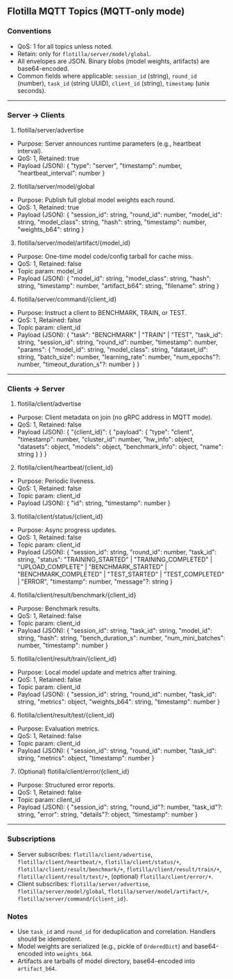 ## Flotilla MQTT Topics (MQTT-only mode)

### Conventions

- QoS: 1 for all topics unless noted.
- Retain: only for `flotilla/server/model/global`.
- All envelopes are JSON. Binary blobs (model weights, artifacts) are base64-encoded.
- Common fields where applicable: `session_id` (string), `round_id` (number), `task_id` (string UUID), `client_id` (string), `timestamp` (unix seconds).

---

### Server → Clients

1) flotilla/server/advertise

- Purpose: Server announces runtime parameters (e.g., heartbeat interval).
- QoS: 1, Retained: true
- Payload (JSON):
  { "type": "server", "timestamp": number, "heartbeat_interval": number }

2) flotilla/server/model/global

- Purpose: Publish full global model weights each round.
- QoS: 1, Retained: true
- Payload (JSON):
  { "session_id": string, "round_id": number, "model_id": string, "model_class": string, "hash": string, "timestamp": number, "weights_b64": string }

3) flotilla/server/model/artifact/{model_id}

- Purpose: One-time model code/config tarball for cache miss.
- QoS: 1, Retained: false
- Topic param: model_id
- Payload (JSON):
  { "model_id": string, "model_class": string, "hash": string, "timestamp": number, "artifact_b64": string, "filename": string }

4) flotilla/server/command/{client_id}

- Purpose: Instruct a client to BENCHMARK, TRAIN, or TEST.
- QoS: 1, Retained: false
- Topic param: client_id
- Payload (JSON):
  { "task": "BENCHMARK" | "TRAIN" | "TEST", "task_id": string, "session_id": string, "round_id": number, "timestamp": number, "params": { "model_id": string, "model_class": string, "dataset_id": string, "batch_size": number, "learning_rate": number, "num_epochs"?: number, "timeout_duration_s"?: number } }

---

### Clients → Server

1) flotilla/client/advertise

- Purpose: Client metadata on join (no gRPC address in MQTT mode).
- QoS: 1, Retained: false
- Payload (JSON):
  { "{client_id}": { "payload": { "type": "client", "timestamp": number, "cluster_id": number, "hw_info": object, "datasets": object, "models": object, "benchmark_info": object, "name": string } } }

2) flotilla/client/heartbeat/{client_id}

- Purpose: Periodic liveness.
- QoS: 1, Retained: false
- Topic param: client_id
- Payload (JSON):
  { "id": string, "timestamp": number }

3) flotilla/client/status/{client_id}

- Purpose: Async progress updates.
- QoS: 1, Retained: false
- Topic param: client_id
- Payload (JSON):
  { "session_id": string, "round_id": number, "task_id": string, "status": "TRAINING_STARTED" | "TRAINING_COMPLETED" | "UPLOAD_COMPLETE" | "BENCHMARK_STARTED" | "BENCHMARK_COMPLETED" | "TEST_STARTED" | "TEST_COMPLETED" | "ERROR", "timestamp": number, "message"?: string }

4) flotilla/client/result/benchmark/{client_id}

- Purpose: Benchmark results.
- QoS: 1, Retained: false
- Topic param: client_id
- Payload (JSON):
  { "session_id": string, "task_id": string, "model_id": string, "hash": string, "bench_duration_s": number, "num_mini_batches": number, "timestamp": number }

5) flotilla/client/result/train/{client_id}

- Purpose: Local model update and metrics after training.
- QoS: 1, Retained: false
- Topic param: client_id
- Payload (JSON):
  { "session_id": string, "round_id": number, "task_id": string, "metrics": object, "weights_b64": string, "timestamp": number }

6) flotilla/client/result/test/{client_id}

- Purpose: Evaluation metrics.
- QoS: 1, Retained: false
- Topic param: client_id
- Payload (JSON):
  { "session_id": string, "round_id": number, "task_id": string, "metrics": object, "timestamp": number }

7) (Optional) flotilla/client/error/{client_id}

- Purpose: Structured error reports.
- QoS: 1, Retained: false
- Topic param: client_id
- Payload (JSON):
  { "session_id": string, "round_id"?: number, "task_id"?: string, "error": string, "details"?: object, "timestamp": number }

---

### Subscriptions

- Server subscribes: `flotilla/client/advertise`, `flotilla/client/heartbeat/+`, `flotilla/client/status/+`, `flotilla/client/result/benchmark/+`, `flotilla/client/result/train/+`, `flotilla/client/result/test/+`, (optional) `flotilla/client/error/+`.
- Client subscribes: `flotilla/server/advertise`, `flotilla/server/model/global`, `flotilla/server/model/artifact/+`, `flotilla/server/command/{client_id}`.

### Notes

- Use `task_id` and `round_id` for deduplication and correlation. Handlers should be idempotent.
- Model weights are serialized (e.g., pickle of `OrderedDict`) and base64-encoded into `weights_b64`.
- Artifacts are tarballs of model directory, base64-encoded into `artifact_b64`.
